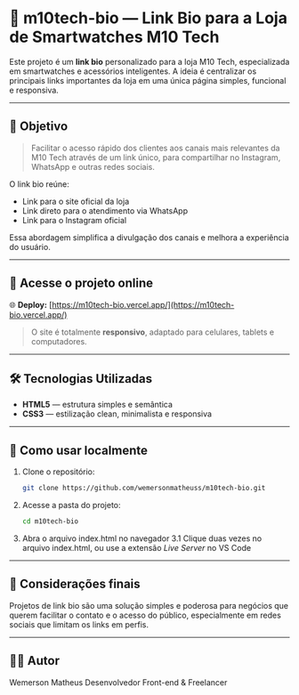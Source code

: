 # 🔗 m10tech-bio — Link Bio para a Loja de Smartwatches M10 Tech

Este projeto é um **link bio** personalizado para a loja M10 Tech, especializada em smartwatches e acessórios inteligentes. A ideia é centralizar os principais links importantes da loja em uma única página simples, funcional e responsiva.

---

## 📌 Objetivo

> Facilitar o acesso rápido dos clientes aos canais mais relevantes da M10 Tech através de um link único, para compartilhar no Instagram, WhatsApp e outras redes sociais.

O link bio reúne:
- Link para o site oficial da loja
- Link direto para o atendimento via WhatsApp
- Link para o Instagram oficial

Essa abordagem simplifica a divulgação dos canais e melhora a experiência do usuário.

---

## 🔗 Acesse o projeto online

🌐 **Deploy:** [https://m10tech-bio.vercel.app/](https://m10tech-bio.vercel.app/)

> O site é totalmente **responsivo**, adaptado para celulares, tablets e computadores.

---

## 🛠 Tecnologias Utilizadas

- **HTML5** — estrutura simples e semântica
- **CSS3** — estilização clean, minimalista e responsiva

---

## 🚀 Como usar localmente

1. Clone o repositório:
   ```bash
   git clone https://github.com/wemersonmatheuss/m10tech-bio.git
   
2. Acesse a pasta do projeto:
   ```bash
   cd m10tech-bio

3. Abra o arquivo index.html no navegador
   3.1 Clique duas vezes no arquivo index.html, ou use a extensão *Live Server* no VS Code

---

## 💬 Considerações finais
Projetos de link bio são uma solução simples e poderosa para negócios que querem facilitar o contato e o acesso do público, especialmente em redes sociais que limitam os links em perfis.

---

## 👨‍💻 Autor
Wemerson Matheus
Desenvolvedor Front-end & Freelancer

